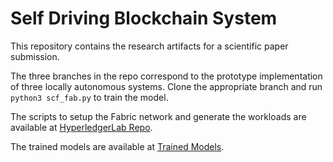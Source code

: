 # Self Driving Blockchain System

This repository contains the research artifacts for a scientific paper submission. 

The three branches in the repo correspond to the prototype implementation of three locally autonomous systems. Clone the appropriate branch and run `python3 scf_fab.py` to train the model.

The scripts to setup the Fabric network and generate the workloads are available at [HyperledgerLab Repo](https://github.com/jeetachacko/hll3_opennebula/tree/main). 

The trained models are available at [Trained Models](trainedModels).
